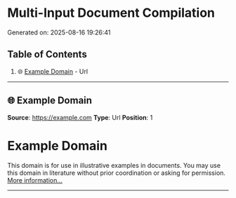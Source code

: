 # Multi-Input Document Compilation

Generated on: 2025-08-16 19:26:41

## Table of Contents

1. 🌐 [Example Domain](#example-domain) - Url

---

## 🌐 Example Domain

**Source**: https://example.com
**Type**: Url
**Position**: 1

# Example Domain
This domain is for use in illustrative examples in documents. You may use this domain in literature without prior coordination or asking for permission.
[More information...](https://www.iana.org/domains/example)


---

